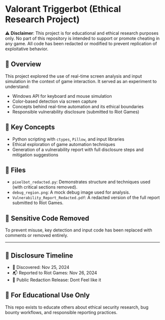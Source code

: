 # Valorant Triggerbot (Ethical Research Project)

⚠️ **Disclaimer**: This project is for educational and ethical research purposes only. No part of this repository is intended to support or promote cheating in any game. All code has been redacted or modified to prevent replication of exploitative behavior.

## 📘 Overview

This project explored the use of real-time screen analysis and input simulation in the context of game interaction. It served as an experiment to understand:

- Windows API for keyboard and mouse simulation
- Color-based detection via screen capture
- Concepts behind real-time automation and its ethical boundaries
- Responsible vulnerability disclosure (submitted to Riot Games)

## 🧠 Key Concepts

- Python scripting with `ctypes`, `Pillow`, and input libraries
- Ethical exploration of game automation techniques
- Generation of a vulnerability report with full disclosure steps and mitigation suggestions

## 📄 Files

- `pixelbot_redacted.py`: Demonstrates structure and techniques used (with critical sections removed).
- `debug_region.png`: A mock debug image used for analysis.
- `Vulnerability_Report_Redacted.pdf`: A redacted version of the full report submitted to Riot Games.

## 🔐 Sensitive Code Removed

To prevent misuse, key detection and input code has been replaced with comments or removed entirely.

---

## 📢 Disclosure Timeline

- 🧠 Discovered: Nov 25, 2024  
- 📬 Reported to Riot Games: Nov 26, 2024  
- 📁 Public Redaction Release: Dont Feel like it

## 🧪 For Educational Use Only

This repo exists to educate others about ethical security research, bug bounty workflows, and responsible reporting practices.

